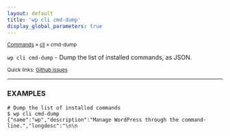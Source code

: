 ```yaml
---
layout: default
title: 'wp cli cmd-dump'
display_global_parameters: true
---
```


<small>[Commands](/commands/) &raquo; [cli](/commands/cli/) &raquo; cmd-dump</small>

`wp cli cmd-dump` - Dump the list of installed commands, as JSON.

<small>Quick links: <a href="https://github.com/wp-cli/wp-cli/issues?q=is%3Aopen+label%3Acommand%3Acli-cmd-dump+sort%3Aupdated-desc">Github issues</a></small>

<hr />

### EXAMPLES

    # Dump the list of installed commands
    $ wp cli cmd-dump
    {"name":"wp","description":"Manage WordPress through the command-line.","longdesc":"\n\n

